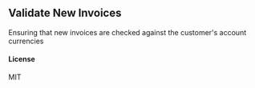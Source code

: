 ## Validate New Invoices

Ensuring that new invoices are checked against the customer's account currencies

#### License

MIT